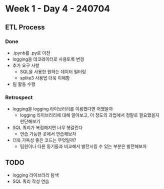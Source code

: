 # Week 1 - Day 4 - 240704

## ETL Process
### Done
- .ipynb를 .py로 이전
- logging을 데코레이터로 사용토록 변경
- 추가 요구 사항
    - SQL을 사용한 원하는 데이터 필터링
    - splite3 사용법 더욱 이해함
- 팀 활동 수행

### Retrospect
- logging을 logging 라이브러리를 이용했다면 어땠을까
    - logging 라이브러리에 대해 알아보고, 이 정도의 과업에서 정말로 필요했을지 판단해보기
- SQL 쿼리가 복접해지면 너무 헷갈린다
    - 연습 가능한 곳에서 연습해보자
- 더욱 가독성 좋은 코드는 무엇일까?
    - 팀원이나 다른 동기들과 비교해서 발전시킬 수 있는 부분은 발전해보자

## TODO
- logging 라이브러리 탐색
- SQL 쿼리 작성 연습